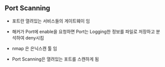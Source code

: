 ## Port Scanning

* 포트란 열려있는 서비스들의 게이트웨이 임

* 해커가 Port에 enable을 요청하면 Port는 Logging한 정보를 파일로 저장하고 분석하여 deny시킴

* nmap 은 은닉스캔 툴 임

* Port Scanning은 열려있는 포트를 스캔하게 됨